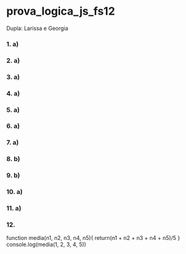 # prova_logica_js_fs12

Dupla: Larissa e Georgia

### 1. a)
### 2. a)
### 3. a)
### 4. a)
### 5. a)
### 6. a)
### 7. a)
### 8. b)
### 9. b)
### 10. a)
### 11. a)
### 12. 
function media(n1, n2, n3, n4, n5){
    return(n1 + n2 + n3 + n4 + n5)/5
}
console.log(media(1, 2, 3, 4, 5))

